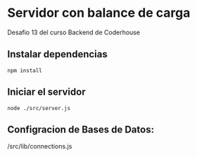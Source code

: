 # Servidor con balance de carga

Desafio 13 del curso Backend de Coderhouse

## Instalar dependencias

    npm install

## Iniciar el servidor

    node ./src/server.js


## Configracion de Bases de Datos:

/src/lib/connections.js